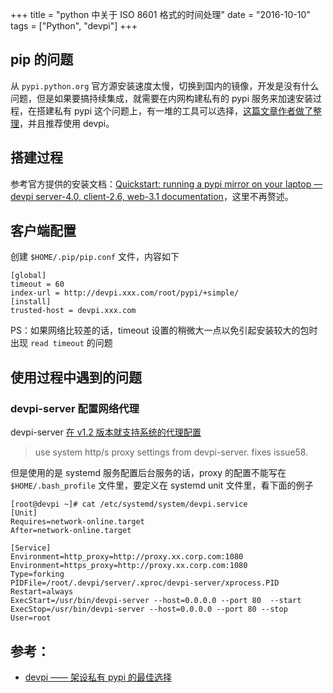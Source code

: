 +++
title = "python 中关于 ISO 8601 格式的时间处理"
date = "2016-10-10"
tags = ["Python", "devpi"]
+++

## pip 的问题

从 `pypi.python.org` 官方源安装速度太慢，切换到国内的镜像，开发是没有什么问题，但是如果要搞持续集成，就需要在内网构建私有的 pypi 服务来加速安装过程，在搭建私有 pypi 这个问题上，有一堆的工具可以选择，[这篇文章作者做了整理](http://wing2south.com/post/devpi-best-private-pypi-server/)，并且推荐使用 devpi。

## 搭建过程

参考官方提供的安装文档：[Quickstart: running a pypi mirror on your laptop — devpi server-4.0, client-2.6, web-3.1 documentation](http://doc.devpi.net/latest/quickstart-pypimirror.html#installing-devpi-server)，这里不再赘述。

## 客户端配置

创建 `$HOME/.pip/pip.conf` 文件，内容如下

```
[global]
timeout = 60
index-url = http://devpi.xxx.com/root/pypi/+simple/
[install]
trusted-host = devpi.xxx.com
```

PS：如果网络比较差的话，timeout 设置的稍微大一点以免引起安装较大的包时出现 `read timeout` 的问题

## 使用过程中遇到的问题

### devpi-server 配置网络代理

devpi-server [在 v1.2 版本就支持系统的代理配置](http://doc.devpi.net/latest/announce/1.2.html)

> use system http/s proxy settings from devpi-server. fixes issue58.

但是使用的是 systemd 服务配置后台服务的话，proxy 的配置不能写在 `$HOME/.bash_profile` 文件里，要定义在 systemd unit 文件里，看下面的例子

```
[root@devpi ~]# cat /etc/systemd/system/devpi.service
[Unit]
Requires=network-online.target
After=network-online.target

[Service]
Environment=http_proxy=http://proxy.xx.corp.com:1080
Environment=https_proxy=http://proxy.xx.corp.com:1080
Type=forking
PIDFile=/root/.devpi/server/.xproc/devpi-server/xprocess.PID
Restart=always
ExecStart=/usr/bin/devpi-server --host=0.0.0.0 --port 80  --start
ExecStop=/usr/bin/devpi-server --host=0.0.0.0 --port 80 --stop
User=root
```


## 参考：

* [devpi —— 架设私有 pypi 的最佳选择](http://wing2south.com/post/devpi-best-private-pypi-server/)



